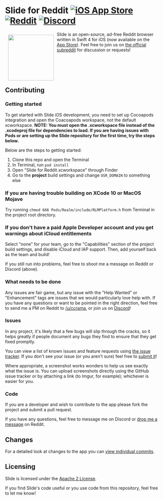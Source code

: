 # Slide for Reddit [![iOS App Store](https://img.shields.io/itunes/v/1260626828.svg)](https://itunes.apple.com/us/app/slide-for-reddit/id1260626828) [![Reddit](https://img.shields.io/badge/reddit-%2Fr%2Fslide__ios-brightgreen.svg)](https://www.reddit.com/r/slide_ios) [![Discord](https://img.shields.io/discord/407573578985242635.svg)](https://discord.gg/hVWAY8A)  

<img src="/slide_ios_rounded.png" align="left" width="150" hspace="10" vspace="10">

Slide is an open-source, ad-free Reddit browser written in Swift 4 for iOS (now available on the [App Store](https://itunes.apple.com/us/app/slide-for-reddit/id1260626828)). Feel free to join us on [the official subreddit](https://www.reddit.com/r/slide_ios) for discussion or requests!

<br>
<br>
<br>
<br>

## Contributing


### Getting started

To get started with Slide iOS development, you need to set up Cocoapods integration and open the Coacoapods workspace, not the default xcworkspace. **NOTE: You must open the .xcworkspace file instead of the .xcodeproj file for dependencies to load. If you are having issues with Pods or are setting up the Slide repository for the first time, try the steps below.**

Below are the steps to getting started:

1. Clone this repo and open the Terminal
2. In Terminal, run `pod install`
3. Open "Slide for Reddit.xcworkspace" through Finder
4. Go to the **project** build settings and change `USR_DOMAIN` to something else


### If you are having trouble building on XCode 10 or MacOS Mojave

Try running `chmod 666 Pods/Realm/include/RLMPlatform.h` from Terminal in the project root directory.


### If you don't have a paid Apple Developer account and you get warnings about iCloud entitlements

Select "none" for your team, go to the "Capabilities" section of the project build settings, and disable iCloud and IAP support. Then, add yourself back as the team and build!

If you still run into problems, feel free to shoot me a message on Reddit or Discord (above).


### What needs to be done

Any issues are fair game, but any issue with the "Help Wanted" or "Enhancement" tags are issues that we would particularly love help with. If you have any questions or want to be pointed in the right direction, feel free to send me a PM on Reddit to [/u/ccrama](https://www.reddit.com/u/ccrama), or join us on [Discord](https://discord.gg/hVWAY8A)!


### Issues

In any project, it's likely that a few bugs will slip through the cracks, so it helps greatly if people document any bugs they find to ensure that they get fixed promptly.

You can view a list of known issues and feature requests using [the issue tracker](https://github.com/ccrama/Slide-ios/issues). If you don't see your issue (or you aren't sure) feel free to [submit it](https://github.com/ccrama/Slide-ios/issues/new)!

Where appropriate, a screenshot works wonders to help us see exactly what the issue is. You can upload screenshots directly using the GitHub issue tracker or by attaching a link (to Imgur, for example); whichever is easier for you.


### Code

If you are a developer and wish to contribute to the app please fork the project and submit a pull request.

If you have any questions, feel free to message me on Discord or [drop me a message](https://www.reddit.com/message/compose/?to=ccrama) on Reddit.


## Changes

For a detailed look at changes to the app you can [view individual commits](https://github.com/ccrama/Slide-ios/commits/master).


## Licensing

Slide is licensed under the [Apache 2 License](LICENSE).

If you find Slide's code useful or you use code from this repository, feel free to let me know!
